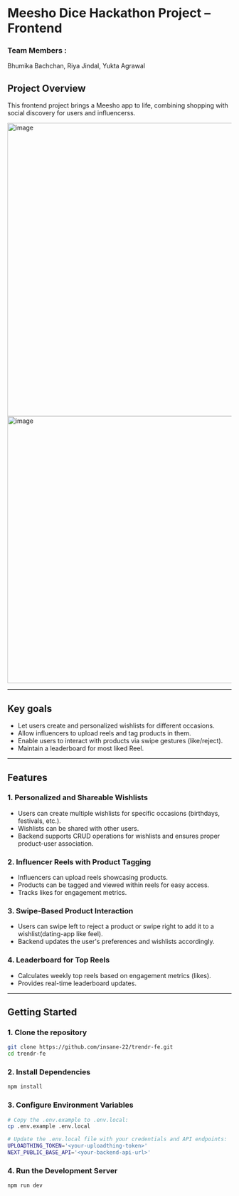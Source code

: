 # Meesho Dice Hackathon Project – Frontend

### Team Members :
Bhumika Bachchan, Riya Jindal, Yukta Agrawal


## Project Overview

This frontend project brings a Meesho app to life, combining shopping with social discovery for users and influencerss.

<img width="1600" height="659" alt="image" src="https://github.com/user-attachments/assets/dd54489e-fbf3-4317-b6cb-2c3e505e1bda" />
<img width="1600" height="600" alt="image" src="https://github.com/user-attachments/assets/e84fb01a-149d-48b4-b4c4-a620ffd21d3f" />

---

## Key goals

- Let users create and personalized wishlists for different occasions.
- Allow influencers to upload reels and tag products in them.
- Enable users to interact with products via swipe gestures (like/reject).
- Maintain a leaderboard for most liked Reel.

--- 

## Features

### 1. Personalized and Shareable Wishlists

- Users can create multiple wishlists for specific occasions (birthdays, festivals, etc.).
- Wishlists can be shared with other users.
- Backend supports CRUD operations for wishlists and ensures proper product-user association.

### 2. Influencer Reels with Product Tagging

- Influencers can upload reels showcasing products.
- Products can be tagged and viewed within reels for easy access.
- Tracks likes for engagement metrics.

### 3. Swipe-Based Product Interaction

- Users can swipe left to reject a product or swipe right to add it to a wishlist(dating-app like feel).
- Backend updates the user's preferences and wishlists accordingly.

### 4. Leaderboard for Top Reels

- Calculates weekly top reels based on engagement metrics (likes).
- Provides real-time leaderboard updates.

---


## Getting Started

### 1. Clone the repository

```bash
git clone https://github.com/insane-22/trendr-fe.git
cd trendr-fe
```

### 2. Install Dependencies

```bash
npm install
```

### 3. Configure Environment Variables

```bash
# Copy the .env.example to .env.local:
cp .env.example .env.local

# Update the .env.local file with your credentials and API endpoints:
UPLOADTHING_TOKEN='<your-uploadthing-token>'
NEXT_PUBLIC_BASE_API='<your-backend-api-url>'
```

### 4. Run the Development Server

```bash
npm run dev
```




